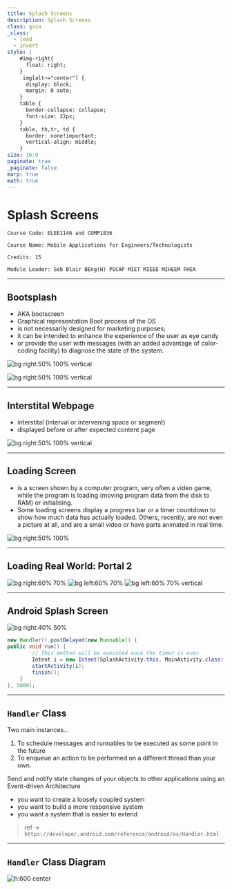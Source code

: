 ```yaml
---
title: Splash Screens
description: Splash Screens
class: gaia
_class:
  - lead
  - invert
style: |
    #img-right{
      float: right;
    }
     img[alt~="center"] {
      display: block;
      margin: 0 auto;
    }
    table {
      border-collapse: collapse;
      font-size: 22px;
    }
    table, th,tr, td {
      border: none!important;
      vertical-align: middle;
    }
size: 16:9
paginate: true
_paginate: false
marp: true
math: true
---
```


# Splash Screens 

    Course Code: ELEE1146 and COMP1836

    Course Name: Mobile Applications for Engineers/Technologists

    Credits: 15

    Module Leader: Seb Blair BEng(H) PGCAP MIET MIEEE MIHEEM FHEA

---

## Bootsplash

- AKA bootscreen
- Graphical representation Boot process of the OS
- is not necessarily designed for marketing purposes; 
- it can be intended to enhance the experience of the user as eye candy
- or provide the user with messages (with an added advantage of color-coding facility) to diagnose the state of the system.

![bg right:50% 100% vertical](https://upload.wikimedia.org/wikipedia/commons/8/88/Ubuntu_9.4_Bootsplash.png)

![bg right:50% 100% vertical](https://upload.wikimedia.org/wikipedia/commons/9/97/Windows_8_booting.png)

---

## Interstital Webpage

- interstital (interval or intervening space or segment)
- displayed before or after expected content page

![bg right:50% 100% vertical](https://w0.peakpx.com/wallpaper/761/975/HD-wallpaper-sunlights-through-green-trees-forest-background-nature.jpg)

---

## Loading Screen

-  is a screen shown by a computer program, very often a video game, while the program is loading (moving program data from the disk to RAM) or initialising.
-  Some loading screens display a progress bar or a timer countdown to show how much data has actually loaded. Others, recently, are not even a picture at all, and are a small video or have parts animated in real time.

![bg right:50% 100%](https://freefrontend.com/assets/img/css-loaders/loading.gif)

---

## Loading Real World: Portal 2

![bg right:60% 70%](https://cdn.mos.cms.futurecdn.net/0fd37af5b0b714d887ed60ac79318bf5-970-80.png.webp)
![bg left:60% 70% ](https://cdn.mos.cms.futurecdn.net/fede8e963be443501170ceec1175d423-970-80.png.webp)
![bg left:60% 70% vertical](https://cdn.mos.cms.futurecdn.net/5880232e41f68a5a3175311c7813e083-970-80.png.webp)

<!-- Portal 2 loads lots of data at the beginning and a lot of smaller files toward the end, as indicated by the spike of read ops and low bandwidth. -->

---

## Android Splash Screen

![bg right:40% 50%](https://journaldev.nyc3.digitaloceanspaces.com/2018/01/android-splash-screen-classical.gif)

```java
new Handler().postDelayed(new Runnable() {
public void run() {
        // This method will be executed once the timer is over
        Intent i = new Intent(SplashActivity.this, MainActivity.class);
        startActivity(i);
        finish();
    }
}, 5000);
```

---

## `Handler` Class

Two main instances...

1. To schedule messages and runnables to be executed as some point in the future
2. To enqueue an action to be performed on a different thread than your own.

Send and notify state changes of your objects to other applications using an Event-driven Architecture

- you want to create a loosely coupled system
- you want to build a more responsive system
- you want a system that is easier to extend


> ref -> `https://developer.android.com/reference/android/os/Handler.html`

---

## `Handler` Class Diagram

![ h:600 center](https://java-design-patterns.com/assets/eda-ca4599f6.png)